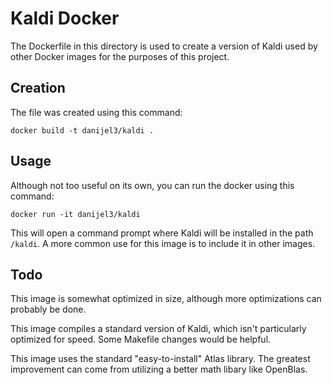 # Kaldi Docker

The Dockerfile in this directory is used to create a version of Kaldi used by other Docker images for the purposes of
this project.

## Creation

The file was created using this command:
```
docker build -t danijel3/kaldi .
```

## Usage

Although not too useful on its own, you can run the docker using this command:
```
docker run -it danijel3/kaldi
```

This will open a command prompt where Kaldi will be installed in the path `/kaldi`. A more common use for this image is
to include it in other images.

## Todo

This image is somewhat optimized in size, although more optimizations can probably be done.

This image compiles a standard version of Kaldi, which isn't particularly optimized for speed. Some Makefile changes
would be helpful.

This image uses the standard "easy-to-install" Atlas library. The greatest improvement can come from utilizing a better
math libary like OpenBlas.